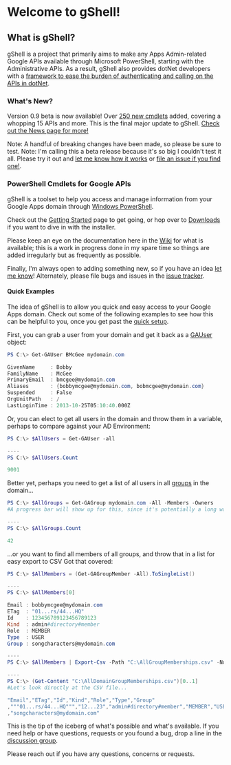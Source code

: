 # Welcome to gShell!

## What is gShell?
gShell is a project that primarily aims to make any Apps Admin-related Google APIs available through Microsoft PowerShell, starting with the Administrative APIs. As a result, gShell also provides dotNet developers with a [framework to ease the burden of authenticating and calling on the APIs in dotNet](https://github.com/squid808/gShell/wiki/DotNet-Guide).

### What's New?
Version 0.9 beta is now available! Over [250 new cmdlets](https://github.com/squid808/gShell/wiki/Cmdlets-Index) added, covering a whopping 15 APIs and more. This is the final major update to gShell. [Check out the News page for more!](https://github.com/squid808/gShell/wiki/News)

Note: A handful of breaking changes have been made, so please be sure to test.
Note: I'm calling this a beta release because it's so big I couldn't test it all. Please try it out and [let me know how it works](https://github.com/squid808/gShell/wiki/Discussion-Groups) or [file an issue if you find one!](https://github.com/squid808/gShell/issues).

### PowerShell Cmdlets for Google APIs

gShell is a toolset to help you access and manage information from your Google Apps domain through [Windows PowerShell](http://en.wikipedia.org/wiki/Windows_PowerShell).

Check out the [Getting Started](https://github.com/squid808/gShell/wiki/Getting-Started) page to get going, or hop over to [Downloads](https://github.com/squid808/gShell/wiki/Downloads) if you want to dive in with the installer.

Please keep an eye on the documentation here in the [Wiki](https://github.com/squid808/gShell/wiki) for what is available; this is a work in progress done in my spare time so things are added irregularly but as frequently as possible.

Finally, I'm always open to adding something new, so if you have an idea [let me know](https://github.com/squid808/gShell/wiki/Discussion-Groups)! Alternately, please file bugs and issues in the [issue tracker](https://github.com/squid808/gShell/issues).

#### Quick Examples
The idea of gShell is to allow you quick and easy access to your Google Apps domain. Check out some of the following examples to see how this can be helpful to you, once you get past the [quick setup](https://github.com/squid808/gShell/wiki/Getting-Started).

First, you can grab a user from your domain and get it back as a [GAUser](https://github.com/squid808/gShell/wiki/GAUser) object:
```PowerShell
PS C:\> Get-GAUser BMcGee mydomain.com

GivenName     : Bobby
FamilyName    : McGee
PrimaryEmail  : bmcgee@mydomain.com
Aliases       : {bobbymcgee@mydomain.com, bobmcgee@mydomain.com}
Suspended     : False
OrgUnitPath   : /
LastLoginTime : 2013-10-25T05:10:40.000Z
```
Or, you can elect to get all users in the domain and throw them in a variable, perhaps to compare against your AD Environment:

```PowerShell
PS C:\> $AllUsers = Get-GAUser -all

----
PS C:\> $AllUsers.Count

9001
```

Better yet, perhaps you need to get a list of all users in all [groups](https://github.com/squid808/gShell/wiki/Get-GAGroup) in the domain...
```PowerShell
PS C:\> $AllGroups = Get-GAGroup mydomain.com -All -Members -Owners
#A progress bar will show up for this, since it's potentially a long wait

----
PS C:\> $AllGroups.Count

42
```
...or you want to find all members of all groups, and throw that in a list for easy export to CSV Got that covered:

```PowerShell
PS C:\> $AllMembers = (Get-GAGroupMember -All).ToSingleList()

----
PS C:\> $AllMembers[0]

Email : bobbymcgee@mydomain.com
ETag  : "01...rs/44...HQ"
Id    : 123456789123456789123
Kind  : admin#directory#member
Role  : MEMBER
Type  : USER
Group : songcharacters@mydomain.com

----
PS C:\> $AllMembers | Export-Csv -Path "C:\AllGroupMemberships.csv" -NoTypeInformation

----
PS C:\> (Get-Content "C:\AllDomainGroupMemberships.csv")[0..1]
#Let's look directly at the CSV file...

"Email","ETag","Id","Kind","Role","Type","Group"
,"""01...rs/44...HQ""","12...23","admin#directory#member","MEMBER","USER"
,"songcharacters@mydomain.com"
```

This is the tip of the iceberg of what's possible and what's available. If you need help or have questions, requests or you found a bug, drop a line in the [discussion group](https://github.com/squid808/gShell/wiki/Discussion-Groups).

Please reach out if you have any questions, concerns or requests.
